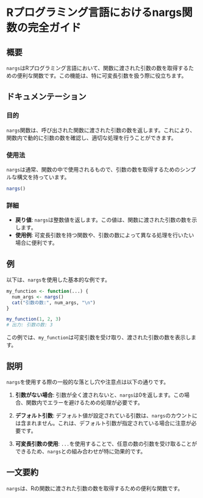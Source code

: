 <!--
Meta Description: # Rプログラミング言語におけるnargs関数の完全ガイド ## 概要 `nargs`はRプログラミング言語において、関数に渡された引数の数を取得するための便利な関数です。この機能は、特に可変長引数を扱う際に役立ちます。 ## ドキュメンテーション ### 目的 `nargs`関数は、呼び出された関...
Meta Keywords: nargs, my_function, num_args, 引数の数, rプログラミング言語におけるnargs関数の完全ガイド
-->

# Rプログラミング言語におけるnargs関数の完全ガイド

## 概要
`nargs`はRプログラミング言語において、関数に渡された引数の数を取得するための便利な関数です。この機能は、特に可変長引数を扱う際に役立ちます。

## ドキュメンテーション
### 目的
`nargs`関数は、呼び出された関数に渡された引数の数を返します。これにより、関数内で動的に引数の数を確認し、適切な処理を行うことができます。

### 使用法
`nargs`は通常、関数の中で使用されるもので、引数の数を取得するためのシンプルな構文を持っています。

```R
nargs()
```

### 詳細
- **戻り値**: `nargs`は整数値を返します。この値は、関数に渡された引数の数を示します。
- **使用例**: 可変長引数を持つ関数や、引数の数によって異なる処理を行いたい場合に便利です。

## 例
以下は、`nargs`を使用した基本的な例です。

```R
my_function <- function(...) {
  num_args <- nargs()
  cat("引数の数:", num_args, "\n")
}

my_function(1, 2, 3)
# 出力: 引数の数: 3
```

この例では、`my_function`は可変引数を受け取り、渡された引数の数を表示します。

## 説明
`nargs`を使用する際の一般的な落とし穴や注意点は以下の通りです。

1. **引数がない場合**: 引数が全く渡されないと、`nargs`は0を返します。この場合、関数内でエラーを避けるための処理が必要です。
   
2. **デフォルト引数**: デフォルト値が設定されている引数は、`nargs`のカウントには含まれません。これは、デフォルト引数が指定されている場合に注意が必要です。

3. **可変長引数の使用**: `...`を使用することで、任意の数の引数を受け取ることができるため、`nargs`との組み合わせが特に効果的です。

## 一文要約
`nargs`は、Rの関数に渡された引数の数を取得するための便利な関数です。